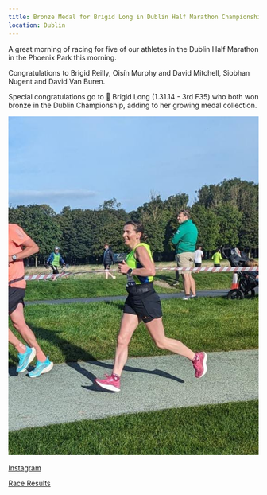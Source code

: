 ```yaml
---
title: Bronze Medal for Brigid Long in Dublin Half Marathon Championships 2023
location: Dublin
---
```


A great morning of racing for five of our athletes in the Dublin Half Marathon in the Phoenix Park this morning.

Congratulations to Brigid Reilly, Oisín Murphy and David Mitchell, Siobhan Nugent and David Van Buren.

Special congratulations go to 🥉 Brigid Long (1.31.14 - 3rd F35) who both won bronze in the Dublin Championship, adding to her growing medal collection.

<img src="/assets/images/races/2023/dublin-half-marathon/Brigid.jpeg" class="img-fluid" alt="Brigid">

<a href="https://www.instagram.com/p/CxiEFElsRZm/?img_index=1" target="_blank" rel="noopener noreferrer">Instagram</a>

<p><a href="/races/2023-09-23-Dublin-Half-Marathon/" target="_blank" rel="noopener noreferrer">Race Results</a></p>



